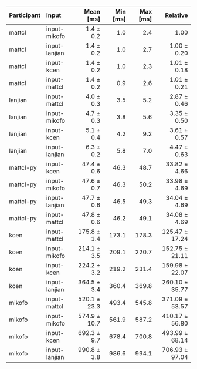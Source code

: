 | Participant | Input | Mean [ms] | Min [ms] | Max [ms] | Relative |
|:---|:---|---:|---:|---:|---:|
| mattcl | input-mikofo | 1.4 ± 0.2 | 1.0 | 2.4 | 1.00 |
| mattcl | input-lanjian | 1.4 ± 0.2 | 1.0 | 2.7 | 1.00 ± 0.20 |
| mattcl | input-kcen | 1.4 ± 0.2 | 1.0 | 2.3 | 1.01 ± 0.18 |
| mattcl | input-mattcl | 1.4 ± 0.2 | 0.9 | 2.6 | 1.01 ± 0.21 |
| lanjian | input-mattcl | 4.0 ± 0.3 | 3.5 | 5.2 | 2.87 ± 0.46 |
| lanjian | input-mikofo | 4.7 ± 0.3 | 3.8 | 5.6 | 3.35 ± 0.50 |
| lanjian | input-kcen | 5.1 ± 0.4 | 4.2 | 9.2 | 3.61 ± 0.57 |
| lanjian | input-lanjian | 6.3 ± 0.2 | 5.8 | 7.0 | 4.47 ± 0.63 |
| mattcl-py | input-kcen | 47.4 ± 0.6 | 46.3 | 48.7 | 33.82 ± 4.66 |
| mattcl-py | input-mikofo | 47.6 ± 0.7 | 46.3 | 50.2 | 33.98 ± 4.69 |
| mattcl-py | input-lanjian | 47.7 ± 0.6 | 46.5 | 49.3 | 34.04 ± 4.69 |
| mattcl-py | input-mattcl | 47.8 ± 0.6 | 46.2 | 49.1 | 34.08 ± 4.69 |
| kcen | input-mattcl | 175.8 ± 1.4 | 173.1 | 178.3 | 125.47 ± 17.24 |
| kcen | input-mikofo | 214.1 ± 3.5 | 209.1 | 220.7 | 152.75 ± 21.11 |
| kcen | input-kcen | 224.2 ± 3.2 | 219.2 | 231.4 | 159.98 ± 22.07 |
| kcen | input-lanjian | 364.5 ± 3.4 | 360.4 | 369.8 | 260.10 ± 35.77 |
| mikofo | input-mattcl | 520.1 ± 23.3 | 493.4 | 545.8 | 371.09 ± 53.57 |
| mikofo | input-mikofo | 574.9 ± 10.7 | 561.9 | 587.2 | 410.17 ± 56.80 |
| mikofo | input-kcen | 692.3 ± 9.7 | 678.4 | 700.8 | 493.99 ± 68.14 |
| mikofo | input-lanjian | 990.8 ± 3.8 | 986.6 | 994.1 | 706.93 ± 97.04 |

